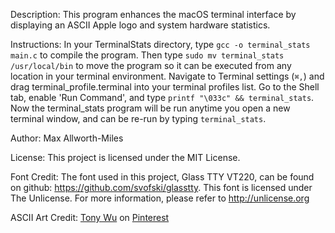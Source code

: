 Description: This program enhances the macOS terminal interface by displaying an ASCII Apple logo and system hardware statistics. 

Instructions: In your TerminalStats directory, type `gcc -o terminal_stats main.c` to compile the program. Then type `sudo mv terminal_stats /usr/local/bin` to move the program so it can be executed from any location in your terminal environment. Navigate to Terminal settings (`⌘,`) and drag terminal_profile.terminal into your terminal profiles list. Go to the Shell tab, enable 'Run Command', and type `printf "\033c" && terminal_stats`. Now the terminal_stats program will be run anytime you open a new terminal window, and can be re-run by typing `terminal_stats`.

Author: Max Allworth-Miles

License: This project is licensed under the MIT License.

Font Credit: The font used in this project, Glass TTY VT220, can be found on github: https://github.com/svofski/glasstty. This font is licensed under The Unlicense. For more information, please refer to http://unlicense.org

ASCII Art Credit: [Tony Wu](https://www.pinterest.com/pin/593419688424075562/) on [Pinterest](https://www.pinterest.com/)